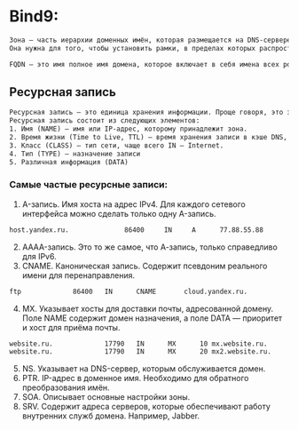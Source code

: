 # Bind9:
```html
Зона — часть иерархии доменных имён, которая размещается на DNS-сервере. 
Она нужна для того, чтобы установить рамки, в пределах которых распространяется ответственность конкретного сервера или группы серверов. 

FQDN — это имя полное имя домена, которое включает в себя имена всех родительских доменов. (example: host.yandex.ru.)
```
## Ресурсная запись
```html
Ресурсная запись — это единица хранения информации. Проще говоря, это запись, которая содержит связь имени с какой-либо служебной информацией. 
Ресурсная запись состоит из следующих элементов:
1. Имя (NAME) — имя или IP-адрес, которому принадлежит зона. 
2. Время жизни (Time to Live, TTL) — время хранения записи в кэше DNS, по прошествии которого запись удаляется. 
3. Класс (CLASS) — тип сети, чаще всего IN — Internet.
4. Тип (TYPE) — назначение записи
5. Различная информация (DATA)
```
### Самые частые ресурсные записи:
1. A-запись. Имя хоста на адрес IPv4. Для каждого сетевого интерфейса можно сделать только одну A-запись.
```html
host.yandex.ru.              86400     IN     A      77.88.55.88
```
2. AAAA-запись. Это то же самое, что А-запись, только справедливо для IPv6.
3. CNAME. Каноническая запись. Содержит псевдоним реального имени для перенаправления.
```html
ftp             86400   IN      CNAME       cloud.yandex.ru.
```
4. MX. Указывает хосты для доставки почты, адресованной домену. Поле NAME содержит домен назначения, а поле DATA — приоритет и хост для приёма почты. 
```html
website.ru.             17790   IN      MX      10 mx.website.ru.
website.ru.             17790   IN      MX      20 mx2.website.ru.
```
5. NS. Указывает на DNS-сервер, которым обслуживается домен. 
6. PTR. IP-адрес в доменное имя. Необходимо для обратного преобразования имён.
7. SOA. Описывает основные настройки зоны.
8. SRV. Содержит адреса серверов, которые обеспечивают работу внутренних служб домена. Например, Jabber.